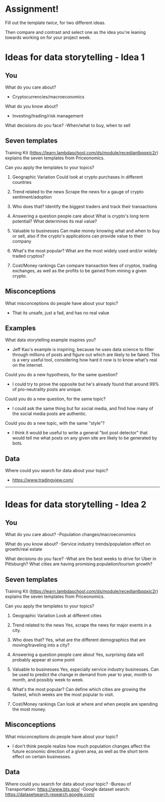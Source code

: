 # Assignment!

Fill out the template *twice*, for two different ideas.

Then compare and contrast and select one as the idea you're leaning towards
working on for your project week.


# Ideas for data storytelling - Idea 1

## You

What do you care about?
- Cryptocurrencies/macroeconomics

What do you know about?
- Investing/trading/risk management

What decisions do you face?
-When/what to buy, when to sell

## Seven templates

Training Kit (https://learn.lambdaschool.com/ds/module/recedjanlbpqxic2r) explains the seven templates from Priceonomics.

Can you apply the templates to your topics? 

1. Geographic Variation
  Could look at crypto purchases in different countries

2. Trend related to the news
  Scrape the news for a gauge of crypto sentiment/adoption

3. Who does that?
  Identify the biggest traders and track their transactions

4. Answering a question people care about
  What is crypto's long term potential? What determines its real value?

5. Valuable to businesses
  Can make money knowing what and when to buy or sell, also if the crypto's applications can provide value to their company

6. What's the most popular?
  What are the most widely used and/or widely traded cryptos?

7. Cost/Money rankings
  Can compare transaction fees of cryptos, trading exchanges, as well as the profits to be gained from mining a given crypto.

## Misconceptions

What misconceptions do people have about your topic?
- That its unsafe, just a fad, and has no real value


## Examples

What data storytelling example inspires you?
- Jeff Kao's example is inspiring, because he uses data science to filter through millions of posts and figure out which are likely to be faked. This is a very useful tool, considering how hard it now is to know what's real on the internet.

Could you do a new hypothesis, for the same question?
- I could try to prove the opposite but he's already found that around 99% of pro-neutrality posts are unique.

Could you do a new question, for the same topic?
- I could ask the same thing but for social media, and find how many of the social media posts are authentic.

Could you do a new topic, with the same "style"?
- I think it would be useful to write a general "bot post detector" that would tell me what posts on any given site are likely to be generated by bots.

## Data

Where could you search for data about your topic?
- https://www.tradingview.com/

---

# Ideas for data storytelling - Idea 2

## You

What do you care about?
-Population changes/macroeconomics

What do you know about?
-Service industry trends/population effect on growth/real estate

What decisions do you face?
-What are the best weeks to drive for Uber in Pittsburgh? What cities are having promising population/tourism growth?

## Seven templates

Training Kit (https://learn.lambdaschool.com/ds/module/recedjanlbpqxic2r) explains the seven templates from Priceonomics.

Can you apply the templates to your topics? 

1. Geographic Variation
  Look at different cities

2. Trend related to the news
  Yes, scrape the news for major events in a city.

3. Who does that?
  Yes, what are the different demographics that are moving/traveling into a city?

4. Answering a question people care about
  Yes, surprising data will probably appear at some point

5. Valuable to businesses
  Yes, especially service industry businesses. Can be used to predict the change in demand from year to year, month to month, and possibly week to week.

6. What's the most popular?
  Can define which cities are growing the fastest, which weeks are the most popular to visit.

7. Cost/Money rankings
  Can look at where and when people are spending the most money.

## Misconceptions

What misconceptions do people have about your topic?
- I don't think people realize how much population changes affect the future economic direction of a given area, as well as the short term effect on certain businesses.


## Data

Where could you search for data about your topic?
-Bureau of Transportation: https://www.bts.gov/
-Google dataset search: https://datasetsearch.research.google.com/
